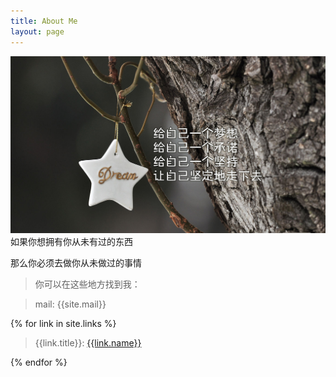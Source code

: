 ```yaml
---
title: About Me
layout: page
---
```

[![dream](/media/files/2013/12/09/dream.jpg)](/)
如果你想拥有你从未有过的东西

那么你必须去做你从未做过的事情

> 你可以在这些地方找到我：

> mail: {{site.mail}}

{% for link in site.links %}
> {{link.title}}: [{{link.name}}]({{link.url}})

{% endfor %}
